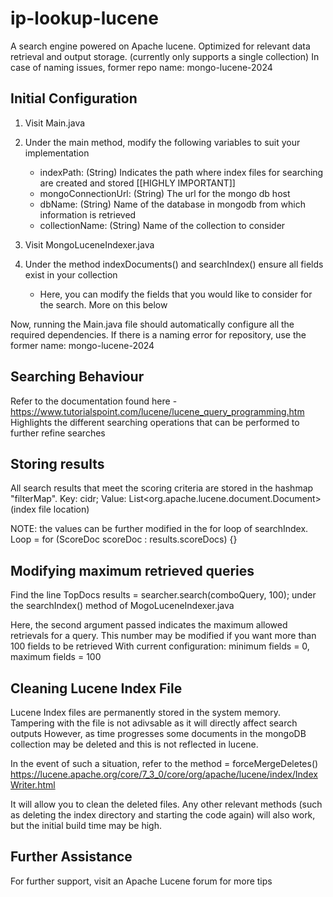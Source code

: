 # ip-lookup-lucene
 A search engine powered on Apache lucene. Optimized for relevant data retrieval and output storage. (currently only supports a single collection)
 In case of naming issues, former repo name: mongo-lucene-2024

## Initial Configuration
 1. Visit Main.java
 2. Under the main method, modify the following variables to suit your implementation
    - indexPath: (String) Indicates the path where index files for searching are created and stored [[HIGHLY IMPORTANT]]
    - mongoConnectionUrl: (String) The url for the mongo db host
    - dbName: (String) Name of the database in mongodb from which information is retrieved
    - collectionName: (String) Name of the collection to consider
   
 3. Visit MongoLuceneIndexer.java
 4. Under the method indexDocuments() and searchIndex() ensure all fields exist in your collection
    - Here, you can modify the fields that you would like to consider for the search. More on this below

 Now, running the Main.java file should automatically configure all the required dependencies. If there is a naming error for repository, use the former name: mongo-lucene-2024

## Searching Behaviour
 Refer to the documentation found here - https://www.tutorialspoint.com/lucene/lucene_query_programming.htm
 Highlights the different searching operations that can be performed to further refine searches

## Storing results
 All search results that meet the scoring criteria are stored in the hashmap "filterMap". 
 Key: cidr; Value: List<org.apache.lucene.document.Document> (index file location)

 NOTE: the values can be further modified in the for loop of searchIndex. Loop = for (ScoreDoc scoreDoc : results.scoreDocs) {}

## Modifying maximum retrieved queries
 Find the line
     TopDocs results = searcher.search(comboQuery, 100);
 under the searchIndex() method of MogoLuceneIndexer.java
 
 Here, the second argument passed indicates the maximum allowed retrievals for a query. This number may be modified if you want more than 100 fields to be retrieved
 With current configuration: minimum fields = 0, maximum fields = 100

## Cleaning Lucene Index File
 Lucene Index files are permanently stored in the system memory. Tampering with the file is not adivsable as it will directly affect search outputs
 However, as time progresses some documents in the mongoDB collection may be deleted and this is not reflected in lucene.
 
 In the event of such a situation, refer to the method = forceMergeDeletes() 
 https://lucene.apache.org/core/7_3_0/core/org/apache/lucene/index/IndexWriter.html
 
 It will allow you to clean the deleted files. Any other relevant methods (such as deleting the index directory and starting the code again) will also work, but the initial build time may be high.

## Further Assistance
 For further support, visit an Apache Lucene forum for more tips 

